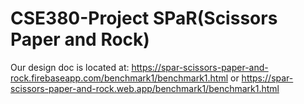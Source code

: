# CSE380-Project SPaR(Scissors Paper and Rock)

Our design doc is located at: https://spar-scissors-paper-and-rock.firebaseapp.com/benchmark1/benchmark1.html or https://spar-scissors-paper-and-rock.web.app/benchmark1/benchmark1.html
